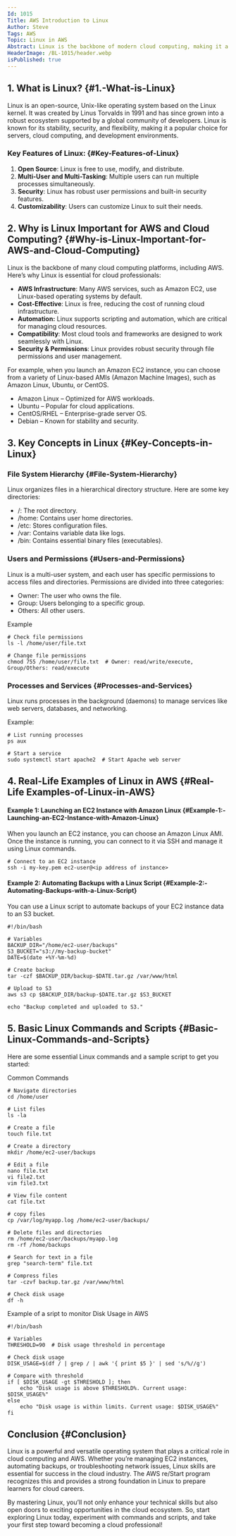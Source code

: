 ```yaml
---
Id: 1015
Title: AWS Introduction to Linux
Author: Steve
Tags: AWS
Topic: Linux in AWS
Abstract: Linux is the backbone of modern cloud computing, making it a critical skill for anyone pursuing a career in cloud technologies, including AWS. Whether you're an aspiring AWS Network Engineer or a cloud practitioner, understanding Linux is essential for managing servers, deploying applications, and automating tasks.
HeaderImage: /BL-1015/header.webp
isPublished: true
---
```


## 1. What is Linux? {#1.-What-is-Linux}
Linux is an open-source, Unix-like operating system based on the Linux kernel. It was created by Linus Torvalds in 1991 and has since grown into a robust ecosystem supported by a global community of developers. Linux is known for its stability, security, and flexibility, making it a popular choice for servers, cloud computing, and development environments.

### Key Features of Linux: {#Key-Features-of-Linux}
1. **Open Source**: Linux is free to use, modify, and distribute.
2. **Multi-User and Multi-Tasking**: Multiple users can run multiple processes simultaneously.
3. **Security**: Linux has robust user permissions and built-in security features.
4. **Customizability**: Users can customize Linux to suit their needs.

## 2. Why is Linux Important for AWS and Cloud Computing? {#Why-is-Linux-Important-for-AWS-and-Cloud-Computing}
Linux is the backbone of many cloud computing platforms, including AWS. Here’s why Linux is essential for cloud professionals:

* **AWS Infrastructure**: Many AWS services, such as Amazon EC2, use Linux-based operating systems by default.
* **Cost-Effective**: Linux is free, reducing the cost of running cloud infrastructure.
* **Automation:** Linux supports scripting and automation, which are critical for managing cloud resources.
* **Compatibility**: Most cloud tools and frameworks are designed to work seamlessly with Linux.
* **Security & Permissions**: Linux provides robust security through file permissions and user management.

For example, when you launch an Amazon EC2 instance, you can choose from a variety of Linux-based AMIs (Amazon Machine Images), such as Amazon Linux, Ubuntu, or CentOS.

* Amazon Linux – Optimized for AWS workloads.
* Ubuntu – Popular for cloud applications.
* CentOS/RHEL – Enterprise-grade server OS.
* Debian – Known for stability and security.

## 3. Key Concepts in Linux {#Key-Concepts-in-Linux}

### File System Hierarchy {#File-System-Hierarchy}
Linux organizes files in a hierarchical directory structure. Here are some key directories:

* /: The root directory.
* /home: Contains user home directories.
* /etc: Stores configuration files.
* /var: Contains variable data like logs.
* /bin: Contains essential binary files (executables).

### Users and Permissions {#Users-and-Permissions}
Linux is a multi-user system, and each user has specific permissions to access files and directories. Permissions are divided into three categories:

* Owner: The user who owns the file.
* Group: Users belonging to a specific group.
* Others: All other users.

Example

```
# Check file permissions
ls -l /home/user/file.txt

# Change file permissions
chmod 755 /home/user/file.txt  # Owner: read/write/execute, Group/Others: read/execute
```
### Processes and Services {#Processes-and-Services}
Linux runs processes in the background (daemons) to manage services like web servers, databases, and networking.

Example:

```
# List running processes
ps aux

# Start a service
sudo systemctl start apache2  # Start Apache web server

```

## 4. Real-Life Examples of Linux in AWS {#Real-Life Examples-of-Linux-in-AWS}

#### Example 1: Launching an EC2 Instance with Amazon Linux {#Example-1:-Launching-an-EC2-Instance-with-Amazon-Linux}
When you launch an EC2 instance, you can choose an Amazon Linux AMI. Once the instance is running, you can connect to it via SSH and manage it using Linux commands.

```
# Connect to an EC2 instance
ssh -i my-key.pem ec2-user@<ip address of instance>

```

#### Example 2: Automating Backups with a Linux Script {#Example-2:-Automating-Backups-with-a-Linux-Script}
You can use a Linux script to automate backups of your EC2 instance data to an S3 bucket.

```
#!/bin/bash

# Variables
BACKUP_DIR="/home/ec2-user/backups"
S3_BUCKET="s3://my-backup-bucket"
DATE=$(date +%Y-%m-%d)

# Create backup
tar -czf $BACKUP_DIR/backup-$DATE.tar.gz /var/www/html

# Upload to S3
aws s3 cp $BACKUP_DIR/backup-$DATE.tar.gz $S3_BUCKET

echo "Backup completed and uploaded to S3."

```

## 5. Basic Linux Commands and Scripts {#Basic-Linux-Commands-and-Scripts}
Here are some essential Linux commands and a sample script to get you started:

Common Commands

```
# Navigate directories
cd /home/user

# List files
ls -la

# Create a file
touch file.txt

# Create a directory
mkdir /home/ec2-user/backups

# Edit a file
nano file.txt
vi file2.txt
vim file3.txt

# View file content
cat file.txt

# copy files
cp /var/log/myapp.log /home/ec2-user/backups/

# Delete files and directories
rm /home/ec2-user/backups/myapp.log
rm -rf /home/backups

# Search for text in a file
grep "search-term" file.txt

# Compress files
tar -czvf backup.tar.gz /var/www/html

# Check disk usage
df -h

```

Example of a sript to monitor Disk Usage in AWS

```
#!/bin/bash

# Variables
THRESHOLD=90  # Disk usage threshold in percentage

# Check disk usage
DISK_USAGE=$(df / | grep / | awk '{ print $5 }' | sed 's/%//g')

# Compare with threshold
if [ $DISK_USAGE -gt $THRESHOLD ]; then
    echo "Disk usage is above $THRESHOLD%. Current usage: $DISK_USAGE%"
else
    echo "Disk usage is within limits. Current usage: $DISK_USAGE%"
fi

```

## Conclusion {#Conclusion}
Linux is a powerful and versatile operating system that plays a critical role in cloud computing and AWS. Whether you’re managing EC2 instances, automating backups, or troubleshooting network issues, Linux skills are essential for success in the cloud industry. The AWS re/Start program recognizes this and provides a strong foundation in Linux to prepare learners for cloud careers.

By mastering Linux, you’ll not only enhance your technical skills but also open doors to exciting opportunities in the cloud ecosystem. So, start exploring Linux today, experiment with commands and scripts, and take your first step toward becoming a cloud professional!